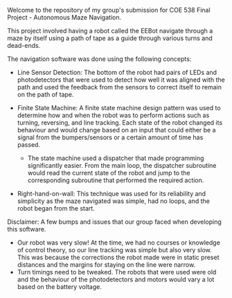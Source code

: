 Welcome to the repository of my group's submission for COE 538 Final Project - Autonomous Maze Navigation.

This project involved having a robot called the EEBot navigate through a maze by itself using a path of tape as a guide through various turns and dead-ends. 

The navigation software was done using the following concepts: 
  - Line Sensor Detection: The bottom of the robot had pairs of LEDs and photodetectors that were used to detect how well it was aligned with the path and used the feedback from the sensors
                           to correct itself to remain on the path of tape.
    
  - Finite State Machine: A finite state machine design pattern was used to determine how and when the robot was to perform actions such as turning, reversing, and line tracking.
                          Each state of the robot changed its behaviour and would change based on an input that could either be a signal from the bumpers/sensors or a certain amount of time has passed.
    
      - The state machine used a dispatcher that made programming significantly easier. From the main loop, the dispatcher subroutine would read the current state of the robot
        and jump to the corresponding subroutine that performed the required action.
        
  - Right-hand-on-wall: This technique was used for its reliability and simplicity as the maze navigated was simple, had no loops, and the robot began from the start.

Disclaimer:
A few bumps and issues that our group faced when developing this software.
  - Our robot was very slow! At the time, we had no courses or knowledge of control theory, so our line tracking was simple but also very slow. This was because the corrections the robot made were in static preset distances and the margins for staying on the line were narrow.
  - Turn timings need to be tweaked. The robots that were used were old and the behaviour of the photodetectors and motors would vary a lot based on the battery voltage.
